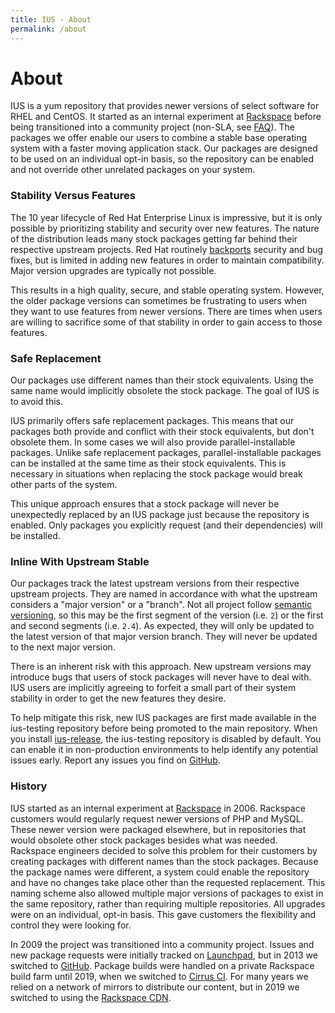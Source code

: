 ```yaml
---
title: IUS - About
permalink: /about
---
```


# About

IUS is a yum repository that provides newer versions of select software for
RHEL and CentOS.  It started as an internal experiment at
[Rackspace][rackspace] before being transitioned into a community project
(non-SLA, see [FAQ][sla]).  The packages we offer enable our users to combine a
stable base operating system with a faster moving application stack.  Our
packages are designed to be used on an individual opt-in basis, so the
repository can be enabled and not override other unrelated packages on your
system.

### Stability Versus Features

The 10 year lifecycle of Red Hat Enterprise Linux is impressive, but it is only
possible by prioritizing stability and security over new features.  The nature
of the distribution leads many stock packages getting far behind their
respective upstream projects.  Red Hat routinely [backports][backports]
security and bug fixes, but is limited in adding new features in order to
maintain compatibility.  Major version upgrades are typically not possible.

This results in a high quality, secure, and stable operating system.  However,
the older package versions can sometimes be frustrating to users when they want
to use features from newer versions.  There are times when users are willing to
sacrifice some of that stability in order to gain access to those features.

### Safe Replacement

Our packages use different names than their stock equivalents.  Using the same
name would implicitly obsolete the stock package.  The goal of IUS is to avoid
this.

IUS primarily offers safe replacement packages.  This means that our packages
both provide and conflict with their stock equivalents, but don't obsolete
them.  In some cases we will also provide parallel-installable packages.
Unlike safe replacement packages, parallel-installable packages can be
installed at the same time as their stock equivalents.  This is necessary in
situations when replacing the stock package would break other parts of the
system.

This unique approach ensures that a stock package will never be unexpectedly
replaced by an IUS package just because the repository is enabled.  Only
packages you explicitly request (and their dependencies) will be installed.

### Inline With Upstream Stable

Our packages track the latest upstream versions from their respective upstream
projects.  They are named in accordance with what the upstream considers a
"major version" or a "branch".  Not all project follow [semantic
versioning][semver], so this may be the first segment of the version (i.e. `2`)
or the first and second segments (i.e. `2.4`).  As expected, they will only be
updated to the latest version of that major version branch.  They will never be
updated to the next major version.

There is an inherent risk with this approach.  New upstream versions may
introduce bugs that users of stock packages will never have to deal with.  IUS
users are implicitly agreeing to forfeit a small part of their system stability
in order to get the new features they desire.

To help mitigate this risk, new IUS packages are first made available in the
ius-testing repository before being promoted to the main repository.  When you
install [ius-release][setup], the ius-testing repository is disabled by
default.  You can enable it in non-production environments to help identify any
potential issues early.  Report any issues you find on [GitHub][issues].

### History

IUS started as an internal experiment at [Rackspace][rackspace] in 2006.
Rackspace customers would regularly request newer versions of PHP and MySQL.
These newer version were packaged elsewhere, but in repositories that would
obsolete other stock packages besides what was needed.  Rackspace engineers
decided to solve this problem for their customers by creating packages with
different names than the stock packages.  Because the package names were
different, a system could enable the repository and have no changes take place
other than the requested replacement.  This naming scheme also allowed multiple
major versions of packages to exist in the same repository, rather than
requiring multiple repositories.  All upgrades were on an individual, opt-in
basis.  This gave customers the flexibility and control they were looking for.

In 2009 the project was transitioned into a community project.  Issues and new
package requests were initially tracked on [Launchpad][launchpad], but in 2013
we switched to [GitHub][github].  Package builds were handled on a private
Rackspace build farm until 2019, when we switched to [Cirrus CI][cirrus].  For
many years we relied on a network of mirrors to distribute our content, but in
2019 we switched to using the [Rackspace CDN][cdn].

[rackspace]: https://www.rackspace.com
[sla]: /faq#is-ius-a-rackspace-service-or-product
[backports]: https://access.redhat.com/security/updates/backporting
[semver]: https://semver.org
[setup]: /setup
[issues]: https://github.com/search?q=org%3Aiusrepo+topic%3Arpm&s=updated
[launchpad]: https://launchpad.net/ius
[github]: https://github.com/iusrepo
[cirrus]: https://cirrus-ci.com/github/iusrepo
[cdn]: https://www.rackspace.com/en-us/cloud/cdn-content-delivery-network
